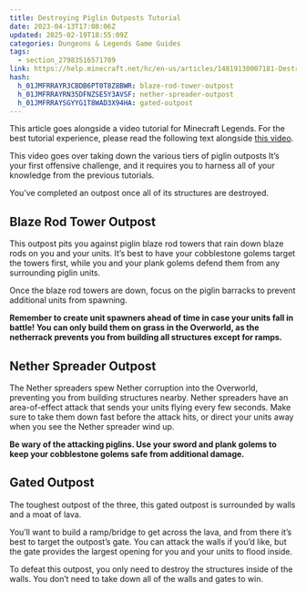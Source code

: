 ```yaml
---
title: Destroying Piglin Outposts Tutorial
date: 2023-04-13T17:08:06Z
updated: 2025-02-19T18:55:09Z
categories: Dungeons & Legends Game Guides
tags:
  - section_27983516571789
link: https://help.minecraft.net/hc/en-us/articles/14819130007181-Destroying-Piglin-Outposts-Tutorial
hash:
  h_01JMFRRAYR3CBDB6PT0T8Z8BWR: blaze-rod-tower-outpost
  h_01JMFRRAYRN35DFNZSE5Y3AVSF: nether-spreader-outpost
  h_01JMFRRAYSGYYG1T8WAD3X94HA: gated-outpost
---
```


This article goes alongside a video tutorial for Minecraft Legends. For the best tutorial experience, please read the following text alongside [this video](https://youtu.be/B0VKqmkCPeg).

This video goes over taking down the various tiers of piglin outposts It’s your first offensive challenge, and it requires you to harness all of your knowledge from the previous tutorials.

You’ve completed an outpost once all of its structures are destroyed.

## Blaze Rod Tower Outpost

This outpost pits you against piglin blaze rod towers that rain down blaze rods on you and your units. It’s best to have your cobblestone golems target the towers first, while you and your plank golems defend them from any surrounding piglin units.

Once the blaze rod towers are down, focus on the piglin barracks to prevent additional units from spawning.

**Remember to create unit spawners ahead of time in case your units fall in battle! You can only build them on grass in the Overworld, as the netherrack prevents you from building all structures except for ramps.**

## Nether Spreader Outpost

The Nether spreaders spew Nether corruption into the Overworld, preventing you from building structures nearby. Nether spreaders have an area-of-effect attack that sends your units flying every few seconds. Make sure to take them down fast before the attack hits, or direct your units away when you see the Nether spreader wind up.

**Be wary of the attacking piglins. Use your sword and plank golems to keep your cobblestone golems safe from additional damage.**

## Gated Outpost

The toughest outpost of the three, this gated outpost is surrounded by walls and a moat of lava.

You’ll want to build a ramp/bridge to get across the lava, and from there it’s best to target the outpost’s gate. You can attack the walls if you’d like, but the gate provides the largest opening for you and your units to flood inside.

To defeat this outpost, you only need to destroy the structures inside of the walls. You don’t need to take down all of the walls and gates to win.

